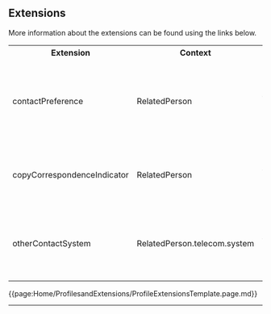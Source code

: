 ## Extensions

More information about the extensions can be found using the links below.

<table class="assets" title="Extension list">
<tr>
<th class="width20">Extension</th>
<th class="width20">Context</th>
<th class="width30">Link</th>
<th class="width30">Comment</th>
</tr>
<tr>
<td>contactPreference</td>
<td>RelatedPerson</td>
<td>{{pagelink:Extension-UKCore-ContactPreference}}</td>
<td>The preferred method of contact, contact times and written communication format given by a Patient or Related Person.</td>
</tr>
<tr>
<td>copyCorrespondenceIndicator</td>
<td>RelatedPerson</td>
<td>{{pagelink:Extension-UKCore-CopyCorrespondenceIndicator}}</td>
<td>Indicates that a Patient contact or RelatedPerson must be copied in to Patient correspondence.</td>
</tr>
<tr>
<td>otherContactSystem</td>
<td>RelatedPerson.telecom.system</td>
<td>{{pagelink:Extension-UKCore-OtherContactSystem}}</td>
<td>Information about other contact methods which could be used in addition to those listed in <code>ContactPoint.system</code>.</td>
</tr>
</table>

{{page:Home/ProfilesandExtensions/ProfileExtensionsTemplate.page.md}}

---